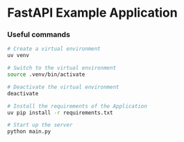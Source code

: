 # FastAPI Example Application

### Useful commands

```sh
# Create a virtual environment
uv venv

# Switch to the virtual environment
source .venv/bin/activate

# Deactivate the virtual environment
deactivate

# Install the requirements of the Application
uv pip install -r requirements.txt

# Start up the server
python main.py
```
